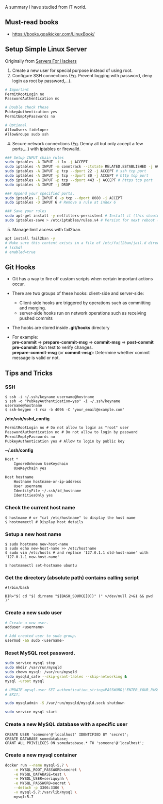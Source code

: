 A summary I have studied from IT world.

## Must-read books

- https://books.goalkicker.com/LinuxBook/

## Setup Simple Linux Server

Originally from [Servers For Hackers](https://serversforhackers.com/s/fresh-server-security-setup)

1. Create a new user for special purpose instead of using root.
2. Configure SSH connections (Eg. Prevent logging with password, deny login as root by password,...).

```bash
# Important
PermitRootLogin no
PasswordAuthentication no

# Double check these
PubkeyAuthentication yes
PermitEmptyPasswords no

# Optional
AllowUsers fideloper
AllowGroups sudo ssh
```

4. Secure network connections (Eg. Denny all but only accept a few ports,...) with iptables or firewalld.

```bash
### Setup INPUT chain rules
sudo iptables -A INPUT -i lo -j ACCEPT
sudo iptables -A INPUT -m conntrack --ctstate RELATED,ESTABLISHED -j ACCEPT
sudo iptables -A INPUT -p tcp --dport 22 -j ACCEPT # ssh tcp port
sudo iptables -A INPUT -p tcp --dport 80 -j ACCEPT # http tcp port
sudo iptables -A INPUT -p tcp --dport 443 -j ACCEPT # https tcp port
sudo iptables -A INPUT -j DROP

### Append your specified ports.
sudo iptables -I INPUT 6 -p tcp --dport 8080 -j ACCEPT
sudo iptables -D INPUT 6 # Remove a rule at index 6

### Save your rules
sudo apt-get install -y netfilters-persistent # Install it (this should save your current rules)
sudo iptables-save > /etc/iptables/rules.v4 # Persist for next reboot (may be unnecessary)
```

5. Manage limit access with fail2ban.

```bash
apt install fail2ban -y
# Make sure this content exists in a file of /etc/fail2ban/jail.d directory
# [sshd]
# enabled=true
```

## Git Hooks

- Git has a way to fire off custom scripts when certain important actions occur.
- There are two groups of these hooks: client-side and server-side:
  - Client-side hooks are triggered by operations such as committing and merging.
  - server-side hooks run on network operations such as receiving pushed commits
- The hooks are stored inside **.git/hooks** directory

- For example:<br>
**pre-commit** => **prepare-commit-msg** => **commit-msg** => **post-commit**<br>
**pre-commit**: Run test to verify changes.<br>
**prepare-commit-msg** (or **commit-msg**): Determine whether commit message is valid or not.

## Tips and Tricks

### SSH

    $ ssh -i ~/.ssh/keyname username@hostname
    $ ssh -o "PubkeyAuthentication=yes" -i ~/.ssh/keyname username@hostname
    $ ssh-keygen -t rsa -b 4096 -C "your_email@example.com"

**/etc/ssh/sshd_config**
```txt
PermitRootLogin no # Do not allow to login as "root" user
PasswordAuthentication no # Do not allow to login by password
PermitEmptyPasswords no
PubkeyAuthentication yes # Allow to login by public key
```

**~/.ssh/config**
```txt
Host *
    IgnoreUnknown UseKeychain
    UseKeychain yes

Host hostname
    Hostname hostname-or-ip-address
    User username
    IdentityFile ~/.ssh/id_hostname
    IdentitiesOnly yes
```

### Check the current host name

    $ hostname # or "cat /etc/hostname" to display the host name
    $ hostnamectl # Display host details

### Setup a new host name

    $ sudo hostname new-host-name
    $ sudo echo new-host-name >> /etc/hostname
    $ sudo vim /etc/hosts # and replace '127.0.1.1 old-host-name' with '127.0.1.1 new-host-name'

    $ hostnamectl set-hostname ubuntu

### Get the directory (absolute path) contains calling script

    #!/bin/bash

    DIR="$( cd "$( dirname "${BASH_SOURCE[0]}" )" >/dev/null 2>&1 && pwd )"

### Create a new sudo user

```bash
# Create a new user.
adduser <username>

# Add created user to sudo group.
usermod -aG sudo <username>
```

### Reset MySQL root password.

```bash
sudo service mysql stop
sudo mkdir /var/run/mysqld
sudo chown mysql: /var/run/mysqld
sudo mysqld_safe --skip-grant-tables --skip-networking &
mysql -uroot mysql

# UPDATE mysql.user SET authentication_string=PASSWORD('ENTER_YOUR_PASSWORD_HERE'), plugin='mysql_native_password' WHERE User='root';
# EXIT;

sudo mysqladmin -S /var/run/mysqld/mysqld.sock shutdown

sudo service mysql start
```

### Create a new MySQL database with a specific user

```
CREATE USER 'someone'@'localhost' IDENTIFIED BY 'secret';
CREATE DATABASE somedatabase;
GRANT ALL PRIVILEGES ON somedatabase.* TO 'someone'@'localhost';
```

### Create a new mysql container

```bash
docker run --name mysql-5.7 \
    -e MYSQL_ROOT_PASSWORD=secret \
    -e MYSQL_DATABASE=test \
    -e MYSQL_USER=seriquynh \
    -e MYSQL_PASSWORD=secret \
    --detach -p 3306:3306 \
    -v mysql-5.7:/var/lib/mysql \
    mysql:5.7
```
